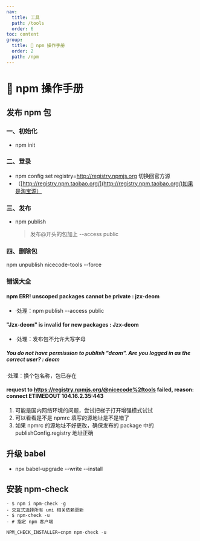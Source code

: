 ```yaml
---
nav:
  title: 工具
  path: /tools
  order: 6
toc: content
group:
  title: 💊 npm 操作手册
  order: 2
  path: /npm
---
```


# 💊 npm 操作手册

## 发布 npm 包

### 一、初始化

- npm init

### 二、登录

- npm config set registry=http://registry.npmjs.org 切换回官方源
- （[http://registry.npm.taobao.org/](http://registry.npm.taobao.org/)如果是淘宝源）

### 三、发布

- npm publish
  > 发布@开头的包加上 --access public

### 四、删除包

npm unpublish nicecode-tools --force

### 错误大全

#### npm ERR! unscoped packages cannot be private : jzx-deom

- ·处理：npm publish --access public

#### "Jzx-deom" is invalid for new packages : Jzx-deom

- ·处理：发布包不允许大写字母

##### You do not have permission to publish "deom". Are you logged in as the correct user? : deom

·处理：换个包名称，包已存在

#### request to <https://registry.npmjs.org/@nicecode%2ftools> failed, reason: connect ETIMEDOUT 104.16.2.35:443

1. 可能是国内网络环境的问题，尝试把梯子打开增强模式试试
2. 可以看看是不是 npmrc 填写的源地址是不是错了
3. 如果 npmrc 的源地址不好更改，确保发布的 package 中的 publishConfig.registry 地址正确

## 升级 babel

- npx babel-upgrade --write --install

## 安装 npm-check

    - $ npm i npm-check -g
    - 交互式选择所有 umi 相关依赖更新
    - $ npm-check -u
    - # 指定 npm 客户端

```javascript
NPM_CHECK_INSTALLER=cnpm npm-check -u
```
